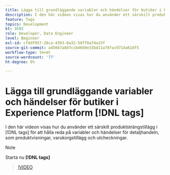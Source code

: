 ```yaml
---
title: Lägga till grundläggande variabler och händelser för butiker i Experience Platform [!DNL tags]
description: I den här videon visas hur du använder ett särskilt produktsträngstillägg i [!DNL tags] för att hålla reda på variabler och händelser för detaljhandeln, som produktvisningar, varukorgstillägg och utcheckningar.
feature: Tags
topics: Development
kt: 3592
role: Developer, Data Engineer
level: Beginner
exl-id: cfddf957-20ca-4393-8a32-597f8a74a15f
source-git-commit: a45667a8d7ccb46b9e33bd11a78fac9714a61df5
workflow-type: tm+mt
source-wordcount: '77'
ht-degree: 0%

---
```


# Lägga till grundläggande variabler och händelser för butiker i Experience Platform [!DNL tags]

I den här videon visas hur du använder ett särskilt produktsträngstillägg i [!DNL tags] för att hålla reda på variabler och händelser för detaljhandeln, som produktvisningar, varukorgstillägg och utcheckningar.

>[!NOTE]
>
> Starta nu **[!DNL tags]**

>[!VIDEO](https://video.tv.adobe.com/v/28763/?quality=12&learn=on)
